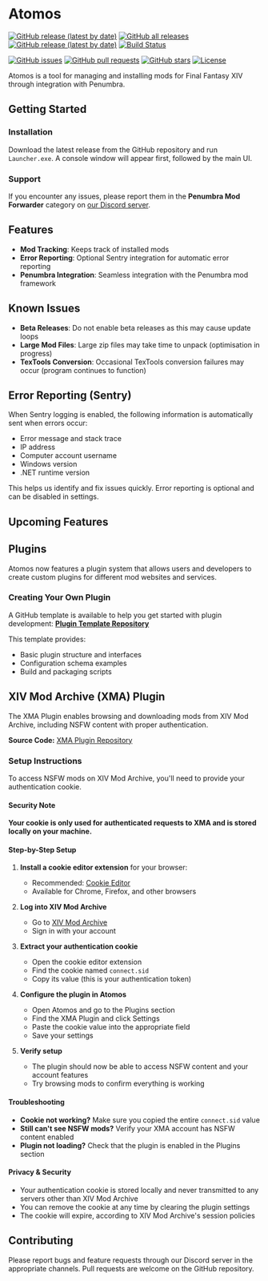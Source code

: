 # Atomos

[![GitHub release (latest by date)](https://img.shields.io/github/v/release/CouncilOfTsukuyomi/Atomos)](https://github.com/CouncilOfTsukuyomi/Atomos/releases)
[![GitHub all releases](https://img.shields.io/github/downloads/CouncilOfTsukuyomi/Atomos/total)](https://github.com/CouncilOfTsukuyomi/Atomos/releases)
[![GitHub release (latest by date)](https://img.shields.io/github/downloads/CouncilOfTsukuyomi/Atomos/latest/total)](https://github.com/CouncilOfTsukuyomi/Atomos/releases/latest)
[![Build Status](https://img.shields.io/github/actions/workflow/status/CouncilOfTsukuyomi/Atomos/release.yml?branch=main)](https://github.com/CouncilOfTsukuyomi/Atomos/actions)

[![GitHub issues](https://img.shields.io/github/issues/CouncilOfTsukuyomi/Atomos)](https://github.com/CouncilOfTsukuyomi/Atomos/issues)
[![GitHub pull requests](https://img.shields.io/github/issues-pr/CouncilOfTsukuyomi/Atomos)](https://github.com/CouncilOfTsukuyomi/Atomos/pulls)
[![GitHub stars](https://img.shields.io/github/stars/CouncilOfTsukuyomi/Atomos?style=social)](https://github.com/CouncilOfTsukuyomi/Atomos/stargazers)
[![License](https://img.shields.io/github/license/CouncilOfTsukuyomi/Atomos)](https://github.com/CouncilOfTsukuyomi/Atomos/blob/main/LICENSE)

Atomos is a tool for managing and installing mods for Final Fantasy XIV through integration with Penumbra.

## Getting Started

### Installation

Download the latest release from the GitHub repository and run `Launcher.exe`. A console window will appear first, followed by the main UI.

### Support

If you encounter any issues, please report them in the **Penumbra Mod Forwarder** category on [our Discord server](https://discord.gg/rtGXwMn7pX).

## Features

- **Mod Tracking**: Keeps track of installed mods
- **Error Reporting**: Optional Sentry integration for automatic error reporting
- **Penumbra Integration**: Seamless integration with the Penumbra mod framework

## Known Issues

- **Beta Releases**: Do not enable beta releases as this may cause update loops
- **Large Mod Files**: Large zip files may take time to unpack (optimisation in progress)
- **TexTools Conversion**: Occasional TexTools conversion failures may occur (program continues to function)

## Error Reporting (Sentry)

When Sentry logging is enabled, the following information is automatically sent when errors occur:
- Error message and stack trace
- IP address
- Computer account username
- Windows version
- .NET runtime version

This helps us identify and fix issues quickly. Error reporting is optional and can be disabled in settings.

## Upcoming Features


## Plugins

Atomos now features a plugin system that allows users and developers to create custom plugins for different mod websites and services.

### Creating Your Own Plugin

A GitHub template is available to help you get started with plugin development:
**[Plugin Template Repository](https://github.com/CouncilOfTsukuyomi/PluginTemplate)**

This template provides:
- Basic plugin structure and interfaces
- Configuration schema examples
- Build and packaging scripts

## XIV Mod Archive (XMA) Plugin

The XMA Plugin enables browsing and downloading mods from XIV Mod Archive,
including NSFW content with proper authentication.

**Source Code:** [XMA Plugin Repository](https://github.com/CouncilOfTsukuyomi/XMA-Plugin)

### Setup Instructions

To access NSFW mods on XIV Mod Archive, you'll need to provide your authentication cookie.

#### Security Note
**Your cookie is only used for authenticated requests to XMA and is stored locally on your machine.**

#### Step-by-Step Setup

1. **Install a cookie editor extension** for your browser:
    - Recommended: [Cookie Editor](https://cookie-editor.com/)
    - Available for Chrome, Firefox, and other browsers

2. **Log into XIV Mod Archive**
    - Go to [XIV Mod Archive](https://www.xivmodarchive.com)
    - Sign in with your account

3. **Extract your authentication cookie**
    - Open the cookie editor extension
    - Find the cookie named `connect.sid`
    - Copy its value (this is your authentication token)

4. **Configure the plugin in Atomos**
    - Open Atomos and go to the Plugins section
    - Find the XMA Plugin and click Settings
    - Paste the cookie value into the appropriate field
    - Save your settings

5. **Verify setup**
    - The plugin should now be able to access NSFW content and your account features
    - Try browsing mods to confirm everything is working

#### Troubleshooting

- **Cookie not working?** Make sure you copied the entire `connect.sid` value
- **Still can't see NSFW mods?** Verify your XMA account has NSFW content enabled
- **Plugin not loading?** Check that the plugin is enabled in the Plugins section

#### Privacy & Security

- Your authentication cookie is stored locally and never transmitted to any servers other than XIV Mod Archive
- You can remove the cookie at any time by clearing the plugin settings
- The cookie will expire, according to XIV Mod Archive's session policies

## Contributing

Please report bugs and feature requests through our Discord server in the appropriate channels. Pull requests are welcome on the GitHub repository.